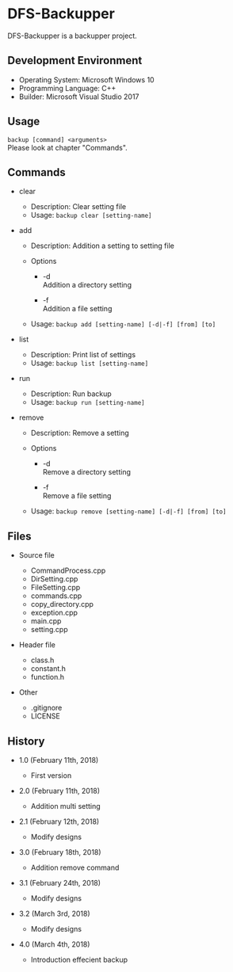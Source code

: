 DFS-Backupper
=============
DFS-Backupper is a backupper project.

Development Environment
-----------------------
* Operating System: Microsoft Windows 10
* Programming Language: C++
* Builder: Microsoft Visual Studio 2017

Usage
-----
`backup [command] <arguments>`  
Please look at chapter "Commands".

Commands
--------
* clear  
	* Description: Clear setting file
	* Usage: `backup clear [setting-name]`

* add  
	* Description: Addition a setting to setting file

	* Options
		* -d  
		Addition a directory setting

		* -f  
		Addition a file setting

	* Usage: `backup add [setting-name] [-d|-f] [from] [to]`

* list
	* Description: Print list of settings
	* Usage: `backup list [setting-name]`

* run
	* Description: Run backup
	* Usage: `backup run [setting-name]`

* remove
	* Description: Remove a setting

	* Options
		* -d  
		Remove a directory setting

		* -f  
		Remove a file setting

	* Usage: `backup remove [setting-name] [-d|-f] [from] [to]`

Files
-----
* Source file
	* CommandProcess.cpp
	* DirSetting.cpp
	* FileSetting.cpp
	* commands.cpp
	* copy\_directory.cpp
	* exception.cpp
	* main.cpp
	* setting.cpp

* Header file
	* class.h
	* constant.h
	* function.h

* Other
	* .gitignore
	* LICENSE

History
-------
* 1.0 (February 11th, 2018)
	* First version

* 2.0 (February 11th, 2018)
	* Addition multi setting

* 2.1 (February 12th, 2018)
	* Modify designs

* 3.0 (February 18th, 2018)
	* Addition remove command

* 3.1 (February 24th, 2018)
	* Modify designs

* 3.2 (March 3rd, 2018)
	* Modify designs

* 4.0 (March 4th, 2018)
	* Introduction effecient backup
